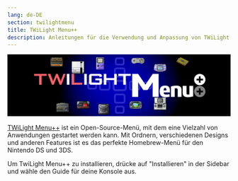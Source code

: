 ```yaml
---
lang: de-DE
section: twilightmenu
title: TWiLight Menu++
description: Anleitungen für die Verwendung und Anpassung von TWiLight Menu++
---
```


![TWiLight Menu++ Logo](https://github.com/DS-Homebrew/TWiLightMenu/raw/master/logo.png)

[TWiLight Menu++](https://github.com/DS-Homebrew/TWiLightMenu) ist ein Open-Source-Menü, mit dem eine Vielzahl von Anwendungen gestartet werden kann. Mit Ordnern, verschiedenen Designs und anderen Features ist es das perfekte Homebrew-Menü für den Nintendo DS und 3DS.

Um TwiLight Menu++ zu installieren, drücke auf "Installieren" in der Sidebar und wähle den Guide für deine Konsole aus.
